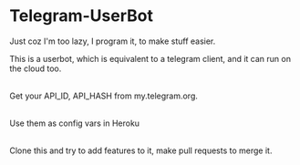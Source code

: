 # Telegram-UserBot


Just coz I'm too lazy, I program it, to make stuff easier.

This is a userbot, which is equivalent to a telegram client, and it can run on the cloud too.<br/><br/>

Get your API_ID, API_HASH from my.telegram.org. <br/><br/>

Use them as config vars in Heroku<br/><br/>

Clone this and try to add features to it, make pull requests to merge it. 
